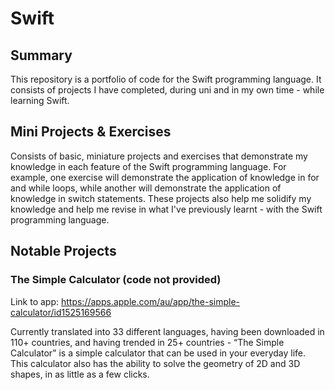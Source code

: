 # Swift
## Summary
This repository is a portfolio of code for the Swift programming language. It consists of projects I have completed, during uni and in my own time - while learning Swift.

## Mini Projects & Exercises
Consists of basic, miniature projects and exercises that demonstrate my knowledge in each feature of the Swift programming language. For example, one exercise will demonstrate the application of knowledge in for and while loops, while another will demonstrate the application of knowledge in switch statements. These projects also help me solidify my knowledge and help me revise in what I've previously learnt - with the Swift programming language.

## Notable Projects
### The Simple Calculator (code not provided)
Link to app: https://apps.apple.com/au/app/the-simple-calculator/id1525169566

Currently translated into 33 different languages, having been downloaded in 110+ countries, and having trended in 25+ countries - “The Simple Calculator” is a simple calculator that can be used in your everyday life. This calculator also has the ability to solve the geometry of 2D and 3D shapes, in as little as a few clicks.
